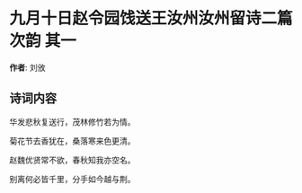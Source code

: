 # 九月十日赵令园饯送王汝州汝州留诗二篇次韵  其一

**作者**: 刘攽

## 诗词内容

华发悲秋复送行，茂林修竹若为情。

菊花节去香犹在，桑落寒来色更清。

赵魏优贤常不欲，春秋知我亦空名。

别离何必皆千里，分手如今越与荆。


